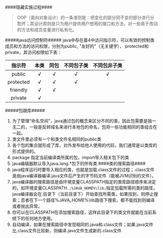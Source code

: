 ####隐藏实施过程####
>OOP（面向对象设计）的一条准则是：把变化的部分同不变的部分进行分割开；其设计原则是只为用户提供用户想用的接口和方法，对一些易于改动的方法和成员变量进行私有化。

#####java访问控制符#####
java中存在着4中访问指示符，可以有效的控制类成员和方法的访问权限，分别为public, "友好的"（无关键字）， protected和private，其访问权限如下表：

|	指示符	|	本类		|	同包		|	不同包子类	 |	不同包非子类	  |
|:---------:|:---------:|:---------:|:--------------:|:--------------:|
|public		|	 √		|	 √		|		√		 |		√		  |
|protected	|	 √		|	 √		|		√		 |				  |
|friendly	|	 √		|	 √		|				 |				  |
|private	|	 √		|	 		|				 |				  |	


#####包跟库#####
1. 为了管理“命名空间”，java通过包的概念来区分不同的类，因此包需要是独一无二的，一般是反转域名来进行本地包的命名，包将一些功能相同的类组合在一起。
2. 类文件里必须有一个和类文件名相同的public类
3. 各个包的集合就形成了库，对外发布给他人使用的代码，我们通常是以类库的形式提供的。
4. package 指定当前编译类所属的包，import导入相关包下的类
5. java编辑器默认导入java.lang.*包下的所有类
####类的搜索路径####
1. java程序运行时要导入相应的类，也就是加载.class文件的过程；.class文件是由java编译器编译.java文件后产生的字节码文件（能被JVM识别的文件）。
2. java编译器的搜索路径是由环境变量CLASSPATH指定的类库路径顺序来决定的，如环境变量CLASSPATH<code>.;%JAVA_HOME%\lib;</code>指定加载所需的类的路径，java编译器会在.目录下（当前目录下）开始查找所需类，如果找到，则停止搜索；否者在下一个路径%JAVA_HOME%\lib路径下搜索，都不能找到则编译或者抛出异常。
3. 你可以在CLASSPATH在添加搜索路径，这样此目录下的类文件就能在当前系统下的任何地方使用。
4. 自动编译，如果在搜索路径中发现相同的.java和.class文件；如果.java文件比.class文件比较新，则编译.java文件生成新的.class文件